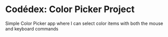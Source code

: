 # Codédex: Color Picker Project

Simple Color Picker app where I can select color items with both the mouse and keyboard commands

